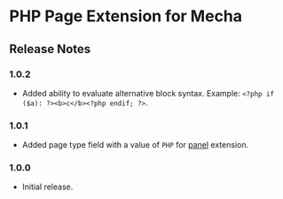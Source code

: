 PHP Page Extension for Mecha
============================

Release Notes
-------------

### 1.0.2

 - Added ability to evaluate alternative block syntax. Example: `<?php if ($a): ?><b>c</b><?php endif; ?>`.

### 1.0.1

 - Added page type field with a value of `PHP` for [panel](https://github.com/mecha-cms/x.panel) extension.

### 1.0.0

 - Initial release.
